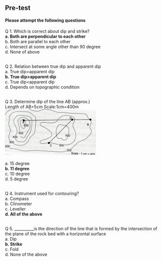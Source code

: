 ## <b> Pre-test </b>
#### Please attempt the following questions

Q 1. Which is correct about dip and strike?<br>
<b>a. Both are perpendicular to each other</b><br>
b. Both are parallel to each other<br>
c. Intersect at some angle other than 90 degree<br>
d. None of above<br><br>

Q 2. Relation between true dip and apparent dip<br>
a. True dip=apparent dip<br>
<b>b. True dip>apparent dip</b><br>
c. True dip<apparent dip<br>
d. Depends on topographic condition<br><br>


Q 3. Determine dip of the line AB (approx.)<br>
Length of AB=5cm  Scale:1cm=400m<br>
<img src="images/eq21.png" height="150" width="300"><br>    
a. 15 degree<br>
<b>b. 11 degree</b><br>
c. 10 degree<br>
d. 5 degree<br><br>

Q 4. Instrument used for contouring?<br>
a. Compass<br>
b. Clinometer<br>
c. Leveller<br>
<b>d. All of the above</b><br><br>

Q 5. __________is the direction of the line that is formed by the intersection of the plane of the rock bed with a horizontal surface<br>
a. Dip<br>
<b>b. Strike</b><br>
c. Fold<br>
d. None of the above<br><br>
